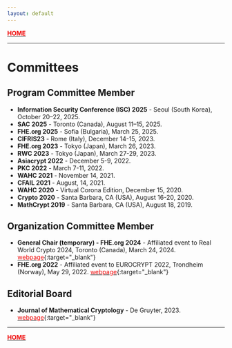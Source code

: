 ```yaml
---
layout: default
---
```


[<span style="color:#f00909">**HOME**</span>](./)

* * *

# Committees

## [](#header-2)Program Committee Member

* **Information Security Conference (ISC) 2025** - Seoul (South Korea), October 20–22, 2025.
* **SAC 2025** - Toronto (Canada), August 11–15, 2025.
* **FHE.org 2025** - Sofia (Bulgaria), March 25, 2025.
*	**CIFRIS23** - Rome (Italy), December 14-15, 2023.
*	**FHE.org 2023** - Tokyo (Japan), March 26, 2023.
*	**RWC 2023** - Tokyo (Japan), March 27-29, 2023.
*	**Asiacrypt 2022** - December 5-9, 2022.
*	**PKC 2022** - March 7-11, 2022.
* **WAHC 2021** - November 14, 2021.
*	**CFAIL 2021** - August, 14, 2021.
*	**WAHC 2020** - Virtual Corona Edition, December 15, 2020.
*	**Crypto 2020** - Santa Barbara, CA (USA), August 16-20, 2020.
* **MathCrypt 2019** - Santa Barbara, CA (USA), August 18, 2019.


## [](#header-2)Organization Committee Member

*	**General Chair (temporary) - FHE.org 2024** - Affiliated event to Real World Crypto 2024, Toronto (Canada), March 24, 2024. [<span style="color:#f00909">webpage</span>](https://fhe.org/conferences/conference-2024/){:target="_blank"}
*	**FHE.org 2022** - Affiliated event to EUROCRYPT 2022, Trondheim (Norway), May 29, 2022. [<span style="color:#f00909">webpage</span>](https://fhe.org/conference/fhe-org-conference-2022){:target="_blank"}


## [](#header-2)Editorial Board

*	**Journal of Mathematical Cryptology** - De Gruyter, 2023. [<span style="color:#f00909">webpage</span>](https://www.degruyter.com/journal/key/jmc/html?lang=en){:target="_blank"}



* * *

[<span style="color:#f00909">**HOME**</span>](./)
